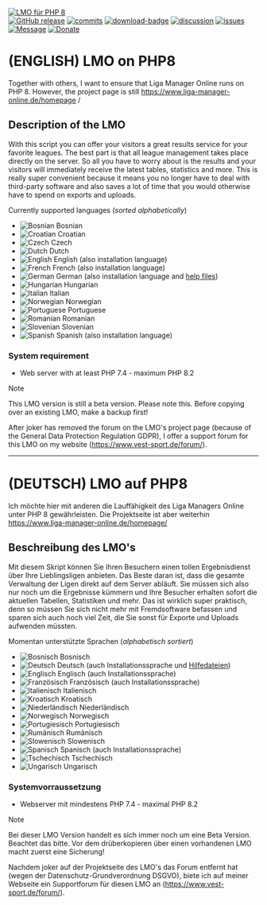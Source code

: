 [![LMO für PHP 8](https://www.vest-sport.de/forum_files/md/logo.svg)](https://www.vest-sport.de/forum)  
[![GitHub release](https://img.shields.io/github/release/henshingly/lmo_php8?include_prereleases=&sort=semver&color=blue)](https://github.com/henshingly/lmo_php8/releases/) 
[![commits](https://img.shields.io/github/commits-since/henshingly/lmo_php8/latest)](https://github.com/henshingly/lmo_php8/commits/main/) 
[![download-badge](https://img.shields.io/github/downloads/henshingly/lmo_php8/total.svg?style=flat-square "Download status")](https://github.com/henshingly/lmo_php8/releases/latest "Download status") 
[![discussion](https://img.shields.io/github/discussions/henshingly/lmo_php8)](https://github.com/henshingly/lmo_php8/discussions) 
[![issues](https://img.shields.io/github/issues/henshingly/lmo_php8)](https://github.com/henshingly/lmo_php8/issues) 
[![Message](https://img.shields.io/badge/CHANGELOG-blue)](https://github.com/henshingly/LMO_PHP8/blob/master/changelog.md) 
[![Donate](https://img.shields.io/badge/-Buy%20me%20a%20coffee-brown.svg)](https://paypal.me/LMOforum)
# (ENGLISH) LMO on PHP8
Together with others, I want to ensure that Liga Manager Online runs on PHP 8.
However, the project page is still <a target="_blank" href="https://www.liga-manager-online.de/homepage/">https://www.liga-manager-online.de/homepage /</a>
## Description of the LMO
With this script you can offer your visitors a great results service for your favorite leagues. The best part is that all league management takes place directly on the server. So all you have to worry about is the results and your visitors will immediately receive the latest tables, statistics and more. This is really super convenient because it means you no longer have to deal with third-party software and also saves a lot of time that you would otherwise have to spend on exports and uploads.

Currently supported languages (_sorted alphabetically_)
- ![Bosnian](https://www.vest-sport.de/forum_files/md/Bosanski.svg) Bosnian
- ![Croatian](https://www.vest-sport.de/forum_files/md/Hrvatski.svg) Croatian
- ![Czech](https://www.vest-sport.de/forum_files/md/Cestina.svg) Czech
- ![Dutch](https://www.vest-sport.de/forum_files/md/Nederlands.svg) Dutch
- ![English](https://www.vest-sport.de/forum_files/md/English.svg) English (also installation language)
- ![French](https://www.vest-sport.de/forum_files/md/Francais.svg) French (also installation language)
- ![German](https://www.vest-sport.de/forum_files/md/Deutsch.svg) German (also installation language and [help files](https://www.vest-sport.de/lmo_git/help/Deutsch/index.html))
- ![Hungarian](https://www.vest-sport.de/forum_files/md/Magyar.svg) Hungarian
- ![Italian](https://www.vest-sport.de/forum_files/md/Italiano.svg) Italian
- ![Norwegian](https://www.vest-sport.de/forum_files/md/Norsk.svg) Norwegian
- ![Portuguese](https://www.vest-sport.de/forum_files/md/Portugues.svg) Portuguese
- ![Romanian](https://www.vest-sport.de/forum_files/md/Romanian.svg) Romanian
- ![Slovenian](https://www.vest-sport.de/forum_files/md/Slovenskega.svg) Slovenian
- ![Spanish](https://www.vest-sport.de/forum_files/md/Espanol.svg) Spanish (also installation language)

### System requirement
- Web server with at least PHP 7.4 - maximum PHP 8.2

> [!NOTE]
This LMO version is still a beta version. Please note this. Before copying over an existing LMO, make a backup first!

After joker has removed the forum on the LMO's project page (because of the General Data Protection Regulation GDPR), I offer a support forum for this LMO on my website (https://www.vest-sport.de/forum/).

--------------------------------------------------------------------------------------------------------
# (DEUTSCH) LMO auf PHP8
Ich möchte hier mit anderen die Lauffähigkeit des Liga Managers Online unter PHP 8 gewährleisten.
Die Projektseite ist aber weiterhin <a target="_blank" href="https://www.liga-manager-online.de/homepage/">https://www.liga-manager-online.de/homepage/</a>
## Beschreibung des LMO's
Mit diesem Skript können Sie Ihren Besuchern einen tollen Ergebnisdienst über Ihre Lieblingsligen anbieten. Das Beste daran ist, dass die gesamte Verwaltung der Ligen direkt auf dem Server abläuft. Sie müssen sich also nur noch um die Ergebnisse kümmern und Ihre Besucher erhalten sofort die aktuellen Tabellen, Statistiken und mehr. Das ist wirklich super praktisch, denn so müssen Sie sich nicht mehr mit Fremdsoftware befassen und sparen sich auch noch viel Zeit, die Sie sonst für Exporte und Uploads aufwenden müssten.

Momentan unterstützte Sprachen (_alphabetisch sortiert_)
- ![Bosnisch](https://www.vest-sport.de/forum_files/md/Bosanski.svg) Bosnisch
- ![Deutsch](https://www.vest-sport.de/forum_files/md/Deutsch.svg) Deutsch (auch Installationssprache und [Hilfedateien](https://www.vest-sport.de/lmo_git/help/Deutsch/index.html))
- ![Englisch](https://www.vest-sport.de/forum_files/md/English.svg) Englisch (auch Installationssprache)
- ![Französisch](https://www.vest-sport.de/forum_files/md/Francais.svg) Französisch (auch Installationssprache)
- ![Italienisch](https://www.vest-sport.de/forum_files/md/Italiano.svg) Italienisch
- ![Kroatisch](https://www.vest-sport.de/forum_files/md/Hrvatski.svg) Kroatisch
- ![Niederländisch](https://www.vest-sport.de/forum_files/md/Nederlands.svg) Niederländisch
- ![Norwegisch](https://www.vest-sport.de/forum_files/md/Norsk.svg) Norwegisch
- ![Portugiesisch](https://www.vest-sport.de/forum_files/md/Portugues.svg) Portugiesisch
- ![Rumänisch](https://www.vest-sport.de/forum_files/md/Romanian.svg) Rumänisch
- ![Slowenisch](https://www.vest-sport.de/forum_files/md/Slovenskega.svg) Slowenisch
- ![Spanisch](https://www.vest-sport.de/forum_files/md/Espanol.svg) Spanisch (auch Installationssprache)
- ![Tschechisch](https://www.vest-sport.de/forum_files/md/Cestina.svg) Tschechisch
- ![Ungarisch](https://www.vest-sport.de/forum_files/md/Magyar.svg) Ungarisch

### Systemvorraussetzung
- Webserver mit mindestens PHP 7.4  -  maximal PHP 8.2

> [!NOTE]
Bei dieser LMO Version handelt es sich immer noch um eine Beta Version. Beachtet das bitte. Vor dem drüberkopieren über einen vorhandenen LMO macht zuerst eine Sicherung!

Nachdem joker auf der Projektseite des LMO's das Forum entfernt hat (wegen der Datenschutz-Grundverordnung DSGVO), biete ich auf meiner Webseite ein Supportforum für diesen LMO an (https://www.vest-sport.de/forum/). 
